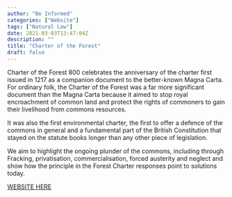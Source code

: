 ```yaml
---
author: "Be Informed"
categories: ["Website"]
tags: ["Natural Law"]
date: 2021-03-03T13:47:04Z
description: ""
title: "Charter of the Forest"
draft: false
---
```


Charter of the Forest 800 celebrates the anniversary of the charter first issued in 1217 as a companion document to the better-known Magna Carta. For ordinary folk, the Charter of the Forest was a far more significant document than the Magna Carta because it aimed to stop royal encroachment of common land and protect the rights of commoners to gain their livelihood from commons resources.  

It was also the first environmental charter, the first to offer a defence of the commons in general and a fundamental part of the British Constitution that stayed on the statute books longer than any other piece of legislation.  

We aim to highlight the ongoing plunder of the commons, including through Fracking, privatisation, commercialisation, forced austerity and neglect and show how the principle in the Forest Charter responses point to solutions today.  

[WEBSITE HERE](http://charteroftheforest800.org/)